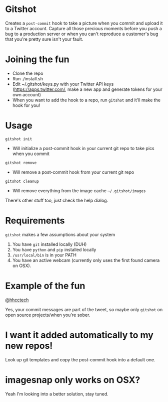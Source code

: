 # Gitshot
Creates a `post-commit` hook to take a picture when you commit and upload it to a Twitter account. Capture all those precious moments before you push a bug to a production server or when you can't reproduce a customer's bug that you're pretty sure isn't your fault.

# Joining the fun
- Clone the repo
- Run ./install.sh
- Edit ~/.gitshot/keys.py with your Twitter API keys (https://apps.twitter.com/, make a new app and generate tokens for your own account)
- When you want to add the hook to a repo, run `gitshot` and it'll make the hook for you!

# Usage
`gitshot init`
- Will initialize a post-commit hook in your current git repo to take pics when you commit

`gitshot remove`
- Will remove a post-commit hook from your current git repo

`gitshot cleanup`
- Will remove everything from the image cache `~/.gitshot/images`

There's other stuff too, just check the help dialog.

# Requirements
`gitshot` makes a few assumptions about your system

1. You have `git` installed locally (DUH)
1. You have `python` and `pip` installed locally
1. `/usr/local/bin` is in your PATH
1. You have an active webcam (currently only uses the first found camera on OSX).

# Example of the fun
[@hhcctech](https://twitter.com/hhcctech)

Yes, your commit messages are part of the tweet, so maybe only `gitshot` on open source projects/when you're sober.

# I want it added automatically to my new repos!
Look up git templates and copy the post-commit hook into a default one.

# imagesnap only works on OSX?
Yeah I'm looking into a better solution, stay tuned.